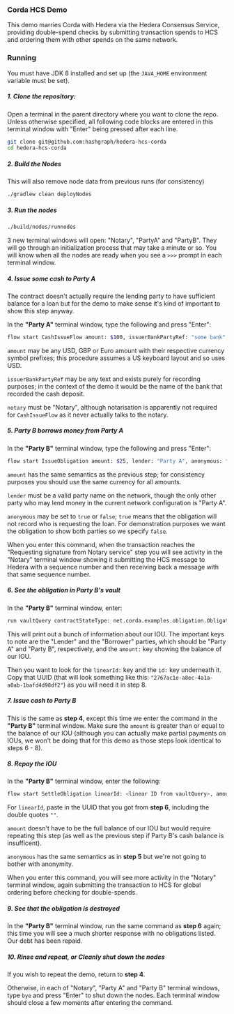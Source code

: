### Corda HCS Demo

This demo marries Corda with Hedera via the Hedera Consensus Service, providing double-spend
checks by submitting transaction spends to HCS and ordering them with other spends on the same
network.


### Running

You must have JDK 8 installed and set up (the `JAVA_HOME` environment variable must be set).

##### 1. Clone the repository:

Open a terminal in the parent directory where you want to clone the repo. Unless otherwise
specified, all following code blocks are entered in this terminal window with "Enter" being
pressed after each line.

```bash
git clone git@github.com:hashgraph/hedera-hcs-corda
cd hedera-hcs-corda
```

##### 2. Build the Nodes

This will also remove node data from previous runs (for consistency)
```sh
./gradlew clean deployNodes
```

##### 3. Run the nodes

```bash
./build/nodes/runnodes
```

3 new terminal windows will open: "Notary", "PartyA" and "PartyB". They will go through
an initialization process that may take a minute or so. You will know when all the nodes are ready
when you see a `>>>` prompt in each terminal window.

##### 4. Issue some cash to Party A

The contract doesn't actually require the lending party to have sufficient balance for a loan
but for the demo to make sense it's kind of important to show this step anyway.

In the **"Party A"** terminal window, type the following and press "Enter":

```bash
flow start CashIssueFlow amount: $100, issuerBankPartyRef: "some bank", notary: "Notary"
```

`amount` may be any USD, GBP or Euro amount with their respective currency symbol prefixes; 
this procedure assumes a US keyboard layout and so uses USD.

`issuerBankPartyRef` may be any text and exists purely for recording purposes; in the context of the
demo it would be the name of the bank that recorded the cash deposit.

`notary` must be "Notary", although notarisation is apparently not required for `CashIssueFlow`
as it never actually talks to the notary.

##### 5. Party B borrows money from Party A

In the **"Party B"** terminal window, type the following and press "Enter":

```bash
flow start IssueObligation amount: $25, lender: "Party A", anonymous: false
```

`amount` has the same semantics as the previous step; for consistency purposes you should
use the same currency for all amounts. 

`lender` must be a valid party name on the network, though the only other party who may
lend money in the current network configuration is "Party A".

`anonymous` may be set to `true` or `false`; `true` means that the obligation will not 
record who is requesting the loan. For demonstration purposes we want the obligation to show
both parties so we specify `false`.

When you enter this command, when the transaction reaches the "Requesting signature from Notary
service" step you will see activity in the "Notary" terminal window showing it submitting the 
HCS message to Hedera with a sequence number and then receiving back a message with that same
sequence number.

##### 6. See the obligation in Party B's vault

In the **"Party B"** terminal window, enter:

```bash
run vaultQuery contractStateType: net.corda.examples.obligation.Obligation
```

This will print out a bunch of information about our IOU. The important keys to note are
the "Lender" and the "Borrower" parties, which should be "Party A" and "Party B", respectively,
and the `amount:` key showing the balance of our IOU.

Then you want to look for the `linearId:` key and the `id:` key underneath it. Copy that UUID
(that will look something like this: `"2767ac1e-a8ec-4a1a-a0ab-1bafd4d98df2"`) as you will need
it in step 8.

##### 7. Issue cash to Party B

This is the same as **step 4**, except this time we enter the command in the **"Party B"**
terminal window. Make sure the `amount` is greater than or equal to the balance of our IOU
(although you can actually make partial payments on IOUs, we won't be doing that for this demo
as those steps look identical to steps 6 - 8).

##### 8. Repay the IOU

In the **"Party B"** terminal window, enter the following:

```bash
flow start SettleObligation linearId: <linear ID from vaultQuery>, amount: $25, anonymous: false
```

For `linearId`, paste in the UUID that you got from **step 6**, including the double quotes `""`.

`amount` doesn't have to be the full balance of our IOU but would require repeating this step
(as well as the previous step if Party B's cash balance is insufficent).

`anonymous` has the same semantics as in **step 5** but we're not going to bother with anonymity.

When you enter this command, you will see more activity in the "Notary" terminal window,
again submitting the transaction to HCS for global ordering before checking for double-spends.

##### 9. See that the obligation is destroyed

In the **"Party B"** terminal window, run the same command as **step 6** again; this time you
will see a much shorter response with no obligations listed. Our debt has been repaid.

##### 10. Rinse and repeat, or Cleanly shut down the nodes

If you wish to repeat the demo, return to **step 4**. 

Otherwise, in each of "Notary", "Party A" and "Party B" terminal windows, type `bye` and press 
"Enter" to shut down the nodes. Each terminal window should close a few moments after entering the 
command.
